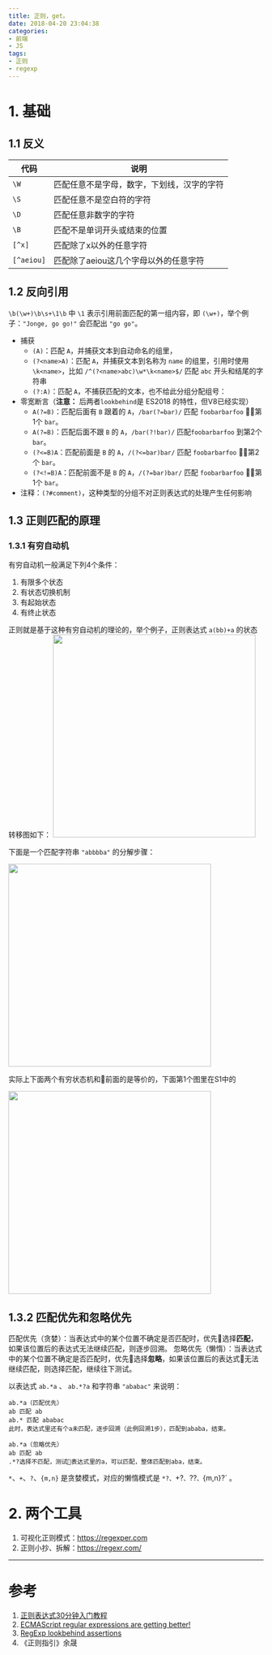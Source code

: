 ```yaml
---
title: 正则，get。
date: 2018-04-20 23:04:38
categories:
- 前端
- JS
tags:
- 正则
- regexp
---
```


# 1. 基础

## 1.1 反义

|代码|说明|
|----|----|
| `\W` |匹配任意不是字母，数字，下划线，汉字的字符|
| `\S` |匹配任意不是空白符的字符|
| `\D` |匹配任意非数字的字符|
| `\B` |匹配不是单词开头或结束的位置|
| `[^x]` |匹配除了x以外的任意字符|
| `[^aeiou]` |匹配除了aeiou这几个字母以外的任意字符|


## 1.2 反向引用

`\b(\w+)\b\s+\1\b` 中 `\1` 表示引用前面匹配的第一组内容，即 `(\w+)`，举个例子：`"Jonge, go go!"` 会匹配出 `"go go"`。

* 捕获
  - `(A)`：匹配 `A`，并捕获文本到自动命名的组里，
  - `(?<name>A)`：匹配 `A`，并捕获文本到名称为 `name` 的组里，引用时使用 `\k<name>`，比如 `/^(?<name>abc)\w*\k<name>$/` 匹配 `abc` 开头和结尾的字符串
  - `(?:A)`：匹配 `A`，不捕获匹配的文本，也不给此分组分配组号：
* 零宽断言（**注意：** 后两者`lookbehind`是 ES2018 的特性，但V8已经实现）
  - `A(?=B)`：匹配后面有 `B` 跟着的 `A`，`/bar(?=bar)/` 匹配 `foobarbarfoo` ，第1个 `bar`。
  - `A(?=B)`：匹配后面不跟 `B` 的 `A`，`/bar(?!bar)/` 匹配`foobarbarfoo` 到第2个 `bar`。
  - `(?<=B)A`：匹配前面是 `B` 的 `A`，`/(?<=bar)bar/` 匹配 `foobarbarfoo` ，第2个 `bar`。
  - `(?<!=B)A`：匹配前面不是 `B` 的 `A`，`/(?=bar)bar/` 匹配 `foobarbarfoo` ，第1个 `bar`。
* 注释：`(?#comment)`，这种类型的分组不对正则表达式的处理产生任何影响

## 1.3 正则匹配的原理

### 1.3.1 有穷自动机

有穷自动机一般满足下列4个条件：

1. 有限多个状态
2. 有状态切换机制
3. 有起始状态
4. 有终止状态


正则就是基于这种有穷自动机的理论的，举个例子，正则表达式 `a(bb)+a` 的状态转移图如下：
<img src="" width=400>

下面是一个匹配字符串 `"abbbba"` 的分解步骤：

<img src="" width=400>

实际上下面两个有穷状态机和前面的是等价的，下面第1个图里在S1中的

<img src="" width=400>

## 1.3.2 匹配优先和忽略优先

匹配优先（贪婪）：当表达式中的某个位置不确定是否匹配时，优先选择**匹配**，如果该位置后的表达式无法继续匹配，则逐步回溯。
忽略优先（懒惰）：当表达式中的某个位置不确定是否匹配时，优先选择**忽略**，如果该位置后的表达式无法继续匹配，则选择匹配，继续往下测试。

以表达式 `ab.*a` 、 `ab.*?a` 和字符串 `"ababac"` 来说明：

```
ab.*a（匹配优先）
ab 匹配 ab
ab.* 匹配 ababac
此时，表达式里还有个a未匹配，逐步回溯（此例回溯1步），匹配到ababa，结束。

ab.*a（忽略优先）
ab 匹配 ab
.*?选择不匹配，测试表达式里的a，可以匹配，整体匹配到aba，结束。
```

`*`、`+`、`?`、`{m,n}` 是贪婪模式，对应的懒惰模式是 `*?、`+?`、`??`、`{m,n}?` 。

# 2. 两个工具

1. 可视化正则模式：https://regexper.com
2. 正则小抄、拆解：https://regexr.com/

----

# 参考

1. [正则表达式30分钟入门教程](http://deerchao.net/tutorials/regex/regex.htm)
2. [ECMAScript regular expressions are getting better!](https://mathiasbynens.be/notes/es-regexp-proposals)
3. [RegExp lookbehind assertions](https://v8project.blogspot.com/2016/02/regexp-lookbehind-assertions.html)
4. 《正则指引》余晟